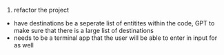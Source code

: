 1. refactor the project

- have destinations be a seperate list of entitites within the code, GPT to make sure that there is a large list of destinations
- needs to be a terminal app that the user will be able to enter in input for as well
